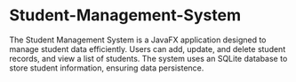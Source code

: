 # Student-Management-System
The Student Management System is a JavaFX application designed to manage student data efficiently. Users can add, update, and delete student records, and view a list of students. The system uses an SQLite database to store student information, ensuring data persistence.

